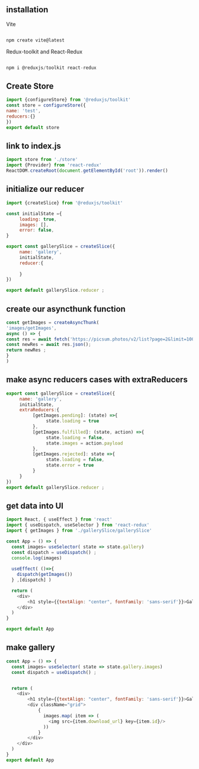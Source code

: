 ## installation

Vite

```javascript

npm create vite@latest
```

Redux-toolkit and React-Redux

```javascript

npm i @reduxjs/toolkit react-redux
```

## Create Store

```javascript
import {configureStore} from '@reduxjs/toolkit'
const store = configureStore({
name: 'test',
reducers:{}
})
export default store
```

## link to index.js

```javascript
import store from './store'
import {Provider} from 'react-redux'
ReactDOM.createRoot(document.getElementById('root')).render()
```

## initialize our reducer

```javascript
import {createSlice} from '@reduxjs/toolkit'

const initialState ={
     loading: true,
     images: [],
     error: false,
}

export const gallerySlice = createSlice({
     name: 'gallery',
     initialState,
     reducer:{
          
     }
})

export default gallerySlice.reducer ;
```

## create our asyncthunk function

```javascript
const getImages = createAsyncThunk(
'images/getImages',
async () => {
const res = await fetch('https://picsum.photos/v2/list?page=2&limit=100')
const newRes = await res.json();
return newRes ;
}
)
```

## make async reducers cases with extraReducers

```javascript
export const gallerySlice = createSlice({
     name: 'gallery',
     initialState,
     extraReducers:{
          [getImages.pending]: (state) =>{
               state.loading = true 
          },
          [getImages.fulfilled]: (state, action) =>{
               state.loading = false,
               state.images = action.payload
          },
          [getImages.rejected]: state =>{
               state.loading = false,
               state.error = true
          }
     }
})
export default gallerySlice.reducer ;
```

## get data into UI

```javascript
import React, { useEffect } from 'react'
import { useDispatch, useSelector } from 'react-redux'
import { getImages } from './gallerySlice/gallerySlice'

const App = () => {
  const images= useSelector( state => state.gallery)
  const dispatch = useDispatch() ;
  console.log(images)
  
  useEffect( ()=>{
    dispatch(getImages())
  } ,[dispatch] )

  return (
    <div>
        <h1 style={{textAlign: "center", fontFamily: 'sans-serif'}}>Gallery with RTK</h1>
    </div>
  )
}

export default App
```

## make gallery

```javascript
const App = () => {
  const images= useSelector( state => state.gallery.images)
  const dispatch = useDispatch() ;


  return (
    <div>
        <h1 style={{textAlign: "center", fontFamily: 'sans-serif'}}>Gallery with RTK</h1>
        <div className="grid">
            {
              images.map( item => (
                <img src={item.download_url} key={item.id}/>
              ))
            }
        </div>
    </div>
  )
}
export default App
```